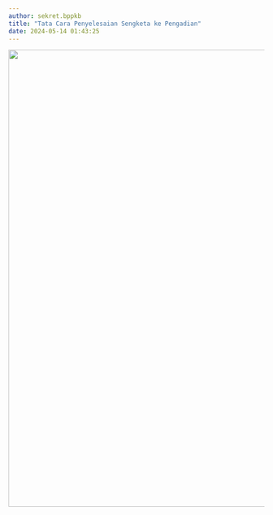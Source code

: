 ```yaml
---
author: sekret.bppkb
title: "Tata Cara Penyelesaian Sengketa ke Pengadian"
date: 2024-05-14 01:43:25
---
```

<p><img src="/images/s7xQKaxtMxtzIe2ZbBF1.png" alt="" width="636" height="899" /></p>
